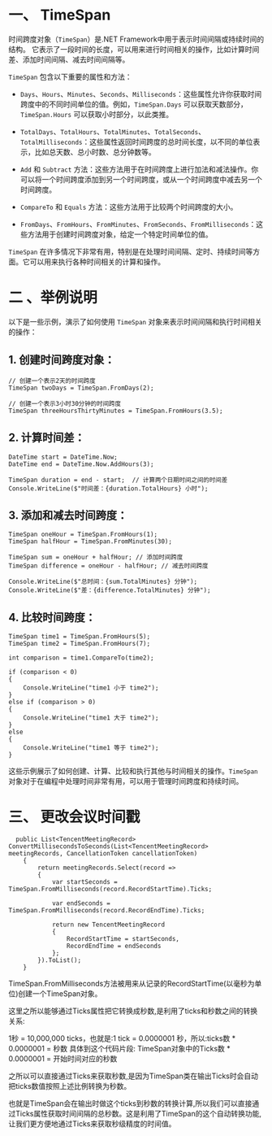 # 一、 TimeSpan

时间跨度对象（`TimeSpan`）是.NET Framework中用于表示时间间隔或持续时间的结构。
它表示了一段时间的长度，可以用来进行时间相关的操作，比如计算时间差、添加时间间隔、减去时间间隔等。

`TimeSpan` 包含以下重要的属性和方法：

*   `Days`、`Hours`、`Minutes`、`Seconds`、`Milliseconds`：这些属性允许你获取时间跨度中的不同时间单位的值。例如，`TimeSpan.Days` 可以获取天数部分，`TimeSpan.Hours` 可以获取小时部分，以此类推。

*   `TotalDays`、`TotalHours`、`TotalMinutes`、`TotalSeconds`、`TotalMilliseconds`：这些属性返回时间跨度的总时间长度，以不同的单位表示，比如总天数、总小时数、总分钟数等。

*   `Add` 和 `Subtract` 方法：这些方法用于在时间跨度上进行加法和减法操作。你可以将一个时间跨度添加到另一个时间跨度，或从一个时间跨度中减去另一个时间跨度。

*   `CompareTo` 和 `Equals` 方法：这些方法用于比较两个时间跨度的大小。

*   `FromDays`、`FromHours`、`FromMinutes`、`FromSeconds`、`FromMilliseconds`：这些方法用于创建时间跨度对象，给定一个特定时间单位的值。

`TimeSpan` 在许多情况下非常有用，特别是在处理时间间隔、定时、持续时间等方面。它可以用来执行各种时间相关的计算和操作。

# 二 、举例说明

以下是一些示例，演示了如何使用 `TimeSpan` 对象来表示时间间隔和执行时间相关的操作：

## 1.  创建时间跨度对象：

```
// 创建一个表示2天的时间跨度
TimeSpan twoDays = TimeSpan.FromDays(2);

// 创建一个表示3小时30分钟的时间跨度
TimeSpan threeHoursThirtyMinutes = TimeSpan.FromHours(3.5);
```

## 2. 计算时间差：

```
DateTime start = DateTime.Now;
DateTime end = DateTime.Now.AddHours(3);

TimeSpan duration = end - start;  // 计算两个日期时间之间的时间差
Console.WriteLine($"时间差：{duration.TotalHours} 小时");
```

## 3. 添加和减去时间跨度：

```
TimeSpan oneHour = TimeSpan.FromHours(1);
TimeSpan halfHour = TimeSpan.FromMinutes(30);

TimeSpan sum = oneHour + halfHour; // 添加时间跨度
TimeSpan difference = oneHour - halfHour; // 减去时间跨度

Console.WriteLine($"总时间：{sum.TotalMinutes} 分钟");
Console.WriteLine($"差：{difference.TotalMinutes} 分钟");
```

## 4. 比较时间跨度：

```
TimeSpan time1 = TimeSpan.FromHours(5);
TimeSpan time2 = TimeSpan.FromHours(7);

int comparison = time1.CompareTo(time2);

if (comparison < 0)
{
    Console.WriteLine("time1 小于 time2");
}
else if (comparison > 0)
{
    Console.WriteLine("time1 大于 time2");
}
else
{
    Console.WriteLine("time1 等于 time2");
}
```

这些示例展示了如何创建、计算、比较和执行其他与时间相关的操作。`TimeSpan` 对象对于在编程中处理时间非常有用，可以用于管理时间跨度和持续时间。

# 三、 更改会议时间戳

```
  public List<TencentMeetingRecord> ConvertMillisecondsToSeconds(List<TencentMeetingRecord> meetingRecords, CancellationToken cancellationToken)
    {
        return meetingRecords.Select(record =>
        {
            var startSeconds = TimeSpan.FromMilliseconds(record.RecordStartTime).Ticks;

            var endSeconds = TimeSpan.FromMilliseconds(record.RecordEndTime).Ticks;

            return new TencentMeetingRecord
            {
                RecordStartTime = startSeconds,
                RecordEndTime = endSeconds
            };
        }).ToList();
    }
```

TimeSpan.FromMilliseconds方法被用来从记录的RecordStartTime(以毫秒为单位)创建一个TimeSpan对象。

这里之所以能够通过Ticks属性把它转换成秒数,是利用了ticks和秒数之间的转换关系:

1秒 = 10,000,000 ticks，也就是:1 tick = 0.0000001 秒，所以:ticks数 * 0.0000001 = 秒数
具体到这个代码片段:
TimeSpan对象中的Ticks数 * 0.0000001 = 开始时间对应的秒数

之所以可以直接通过Ticks来获取秒数,是因为TimeSpan类在输出Ticks时会自动把ticks数值按照上述比例转换为秒数。

也就是TimeSpan会在输出时做这个ticks到秒数的转换计算,所以我们可以直接通过Ticks属性获取时间间隔的总秒数。这是利用了TimeSpan的这个自动转换功能,让我们更方便地通过Ticks来获取秒级精度的时间值。